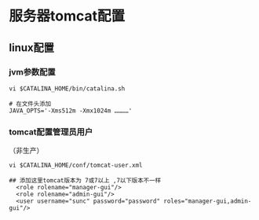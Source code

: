 # 服务器tomcat配置

## linux配置
### jvm参数配置
```
vi $CATALINA_HOME/bin/catalina.sh

# 在文件头添加
JAVA_OPTS='-Xms512m -Xmx1024m …………'
```

### tomcat配置管理员用户
（非生产）
```
vi $CATALINA_HOME/conf/tomcat-user.xml

## 添加这里tomcat版本为 7或7以上 ,7以下版本不一样
  <role rolename="manager-gui"/>
  <role rolename="admin-gui"/>
  <user username="sunc" password="password" roles="manager-gui,admin-gui"/>
```
